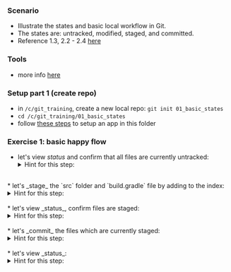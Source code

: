 
### Scenario

* Illustrate the states and basic local workflow in Git.
* The states are: untracked, modified, staged, and committed.
* Reference 1.3, 2.2 - 2.4 [here](https://git-scm.com/book/en/v2)

### Tools

* more info [here](./reference_doc/Tools.md)

### Setup part 1 (create repo)

* in `/c/git_training`, create a new local repo: `git init 01_basic_states`
* `cd /c/git_training/01_basic_states`
* follow [these steps](./reference_doc/SetupApp.md) to setup an app in this folder

### Exercise 1: basic happy flow

* let's view _status_ and confirm that all files are currently untracked:
    <details><summary>Hint for this step:</summary>
    <p><pre>
    git status
    </pre></p></details>
<br/>
* let's _stage_ the `src` folder and `build.gradle` file by adding to the index: 
    <details><summary>Hint for this step:</summary>
    <p><pre>
    git add src build.gradle 
    </pre></p></details>
<br/>
* let's view _status_, confirm files are staged:
    <details><summary>Hint for this step:</summary>
    <p><pre>
    git status
    </pre></p></details>
<br/>
* let's _commit_ the files which are currently staged:
    <details><summary>Hint for this step:</summary>
    <p><pre>
    git commit -m "first commit"
    </pre></p></details>
<br/>
* let's view _status_:
    <details><summary>Hint for this step:</summary>
    <p><pre>
    git status
    </pre></p></details>
<br/>

